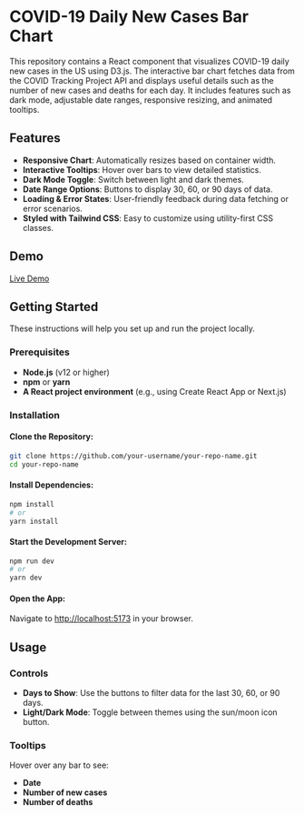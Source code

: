 # COVID-19 Daily New Cases Bar Chart

This repository contains a React component that visualizes COVID-19 daily new cases in the US using D3.js. The interactive bar chart fetches data from the COVID Tracking Project API and displays useful details such as the number of new cases and deaths for each day. It includes features such as dark mode, adjustable date ranges, responsive resizing, and animated tooltips.

## Features

- **Responsive Chart**: Automatically resizes based on container width.
- **Interactive Tooltips**: Hover over bars to view detailed statistics.
- **Dark Mode Toggle**: Switch between light and dark themes.
- **Date Range Options**: Buttons to display 30, 60, or 90 days of data.
- **Loading & Error States**: User-friendly feedback during data fetching or error scenarios.
- **Styled with Tailwind CSS**: Easy to customize using utility-first CSS classes.

## Demo


[Live Demo](https://d3-covid-bar-graph.onrender.com) 

## Getting Started

These instructions will help you set up and run the project locally.

### Prerequisites

- **Node.js** (v12 or higher)
- **npm** or **yarn**
- **A React project environment** (e.g., using Create React App or Next.js)

### Installation

#### Clone the Repository:

```bash
git clone https://github.com/your-username/your-repo-name.git
cd your-repo-name
```

#### Install Dependencies:

```bash
npm install
# or
yarn install
```

#### Start the Development Server:

```bash
npm run dev
# or
yarn dev
```

#### Open the App:

Navigate to [http://localhost:5173](http://localhost:5173) in your browser.

## Usage

### Controls
- **Days to Show**: Use the buttons to filter data for the last 30, 60, or 90 days.
- **Light/Dark Mode**: Toggle between themes using the sun/moon icon button.

### Tooltips
Hover over any bar to see:
- **Date**
- **Number of new cases**
- **Number of deaths**


